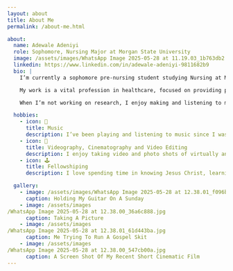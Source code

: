 ```yaml
---
layout: about
title: About Me
permalink: /about-me.html

about:
  name: Adewale Adeniyi
  role: Sophomore, Nursing Major at Morgan State University
  image: /assets/images/WhatsApp Image 2025-05-28 at 11.19.03_1b763db2.jpg
  linkedin: https://www.linkedin.com/in/adewale-adeniyi-9811682b9
  bio: |
    I’m currently a sophomore pre-nursing student studying Nursing at Morgan State University in Baltimore, Maryland. I expect to graduate in 2028.

    My work is a vital profession in healthcare, focused on providing patient care, administering treatments, and supporting medical teams. As a nursing student i get to work in hospitals, clinics and community settings ensuring patient well-being through compassionate and skilled care.

    When I’m not working on research, I enjoy making and listening to music, practicing my videography, cinematography and video editing skills in my free time.

  hobbies:
    - icon: 🎺
      title: Music
      description: I’ve been playing and listening to music since I was 5 years old, I started learning how to play some instruments like keyboard and guitar at the age of 7 .
    - icon: 🤖
      title: Videography, Cinematography and Video Editing
      description: I enjoy taking video and photo shots of virtually anything, I believe the camera with the help of editing can tell a numerous amount of story.
    - icon: 🕹️
      title: Fellowshiping
      description: I love spending time in knowing Jesus Christ, learning so much about his legacy and what he came to do on earth.

  gallery:
    - image: /assets/images/WhatsApp Image 2025-05-28 at 12.38.01_f096b8a0.jpg
      caption: Holding My Guitar On A Sunday
    - image: /assets/images
/WhatsApp Image 2025-05-28 at 12.38.00_36a6c888.jpg
      caption: Taking A Picture
    - image: /assets/images
/WhatsApp Image 2025-05-28 at 12.38.01_61d443ba.jpg
      caption: Me Trying To Run A Gospel Skit
    - image: /assets/images
/WhatsApp Image 2025-05-28 at 12.38.00_547cb00a.jpg
      caption: A Screen Shot Of My Recent Short Cinematic Film
---
```

